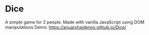 # Dice
A simple game for 2 people. Made with vanilla JavaScript using DOM manipulations
Demo: https://anuarshaidenov.github.io/Dice/
